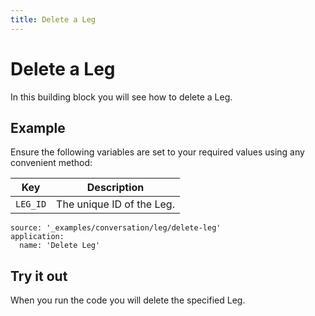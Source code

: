 ```yaml
---
title: Delete a Leg
---
```


# Delete a Leg

In this building block you will see how to delete a Leg.

## Example

Ensure the following variables are set to your required values using any convenient method:

Key | Description
-- | --
`LEG_ID` | The unique ID of the Leg.

```building_blocks
source: '_examples/conversation/leg/delete-leg'
application:
  name: 'Delete Leg'
```

## Try it out

When you run the code you will delete the specified Leg.
